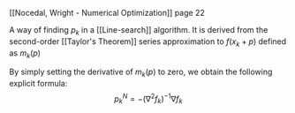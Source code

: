 [[Nocedal, Wright - Numerical Optimization]] page 22

A way of finding $p_k$ in a [[Line-search]] algorithm.
It is derived from the second-order [[Taylor's Theorem]] series approximation to $f(x_k + p)$ defined as $m_k(p)$

By simply setting the derivative of $m_k(p)$ to zero, we obtain the following explicit formula:
$$p_k^N = -(\nabla^2f_k)^{-1}\nabla f_k$$